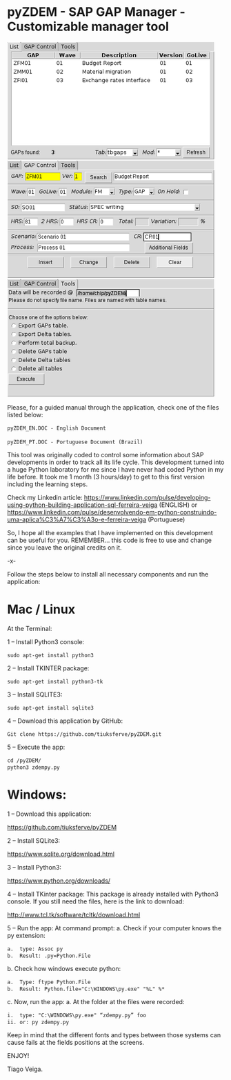 # pyZDEM - SAP GAP Manager - Customizable manager tool

![alt text](https://github.com/tiuksferve/pyZDEM/blob/master/List_screen.png)
![alt text](https://github.com/tiuksferve/pyZDEM/blob/master/GAPControl_screen.png)
![alt text](https://github.com/tiuksferve/pyZDEM/blob/master/Delete_Export_screen.png)

Please, for a guided manual through the application, check one of the files listed below:
```
pyZDEM_EN.DOC - English Document

pyZDEM_PT.DOC - Portuguese Document (Brazil)
```
This tool was originally coded to control some information about SAP developments in order to track all its life cycle.
This development turned into a huge Python laboratory for me since I have never had coded Python in my life before.
It took me 1 month (3 hours/day) to get to this first version including the learning steps.

Check my Linkedin article:
https://www.linkedin.com/pulse/developing-using-python-building-application-sql-ferreira-veiga (ENGLISH)
or
https://www.linkedin.com/pulse/desenvolvendo-em-python-construindo-uma-aplica%C3%A7%C3%A3o-e-ferreira-veiga (Portuguese)

So, I hope all the examples that I have implemented on this development can be useful for you.
REMEMBER... this code is free to use and change since you leave the original credits on it.

 -x-

Follow the steps below to install all necessary components and run the application:

# Mac / Linux
At the Terminal:

1 – Install Python3 console:
```
sudo apt-get install python3
```
2 – Install TKINTER package:
```
sudo apt-get install python3-tk
```
3 – Install SQLITE3:
```
sudo apt-get install sqlite3
```
4 – Download this application by GitHub:
```
Git clone https://github.com/tiuksferve/pyZDEM.git
```
5 – Execute the app:
``` 
cd /pyZDEM/
python3 zdempy.py
```

# Windows:
1 – Download this application:

https://github.com/tiuksferve/pyZDEM

2 – Install SQLite3:

https://www.sqlite.org/download.html

3 – Install Python3:

https://www.python.org/downloads/

4 – Install TKinter package:
	This package is already installed with Python3 console. If you still need the files, here is the link to download:
	
 http://www.tcl.tk/software/tcltk/download.html
 
5 – Run the app:
At command prompt:
a.	Check if your computer knows the py extension:
```
a.	type: Assoc py
b.	Result: .py=Python.File
```
b.	Check how windows execute python:
```
a.	Type: ftype Python.File
b.	Result: Python.file="C:\WINDOWS\py.exe" "%L" %*
```
c.	Now, run the app:
a.	At the folder at the files were recorded:
```
i.	type: "C:\WINDOWS\py.exe" “zdempy.py” foo
ii.	or: py zdempy.py
```

Keep in mind that the different fonts and types between those systems can cause fails at the fields positions at the screens.

ENJOY!

Tiago Veiga.

